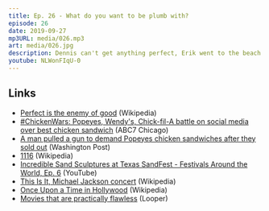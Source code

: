 ```yaml
---
title: Ep. 26 - What do you want to be plumb with?
episode: 26
date: 2019-09-27
mp3URL: media/026.mp3
art: media/026.jpg
description: Dennis can't get anything perfect, Erik went to the beach and saw Once Upon A Time In Hollywood, Tarantino's latest Oscar-bound flick.
youtube: NLWonFIqU-0
---
```


## Links

- [Perfect is the enemy of good](https://en.wikipedia.org/wiki/Perfect_is_the_enemy_of_good) (Wikipedia)
- [\#ChickenWars: Popeyes, Wendy's, Chick-fil-A battle on social media over best chicken sandwich](https://abc7chicago.com/food/chickenwars-popeyes-wendys-chick-fil-a-battle-over-sandwiches/5480203/) (ABC7 Chicago)
- [A man pulled a gun to demand Popeyes chicken sandwiches after they sold out](https://www.washingtonpost.com/food/2019/09/03/man-pulled-gun-demand-popeyes-chicken-sandwiches-after-they-sold-out/) (Washington Post)
- [1116](https://en.wikipedia.org/wiki/1116) (Wikipedia)
- [Incredible Sand Sculptures at Texas SandFest - Festivals Around the World, Ep. 6](https://www.youtube.com/watch?v=qNIWPZssBuo) (YouTube)
- [This Is It, Michael Jackson concert](<https://en.wikipedia.org/wiki/This_Is_It_(concert_residency)>) (Wikipedia)
- [Once Upon a Time in Hollywood](https://en.wikipedia.org/wiki/Once_Upon_a_Time_in_Hollywood) (Wikipedia)
- [Movies that are practically flawless](https://www.looper.com/111603/movies-practically-flawless/) (Looper)
